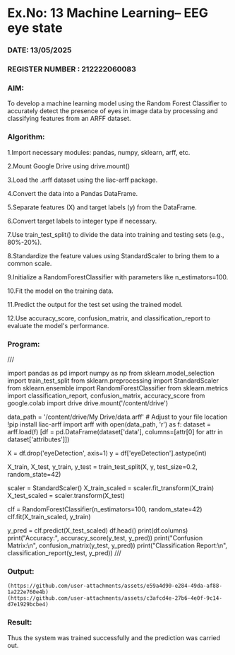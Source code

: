 # Ex.No: 13 Machine Learning– EEG eye state  
### DATE: 13/05/2025                                                                           
### REGISTER NUMBER : 212222060083
### AIM: 
  To develop a machine learning model using the Random Forest Classifier to accurately detect the presence of eyes in image data by processing and classifying features from an ARFF dataset.


###  Algorithm:

1.Import necessary modules: pandas, numpy, sklearn, arff, etc.

2.Mount Google Drive using drive.mount()

3.Load the .arff dataset using the liac-arff package.

4.Convert the data into a Pandas DataFrame.

5.Separate features (X) and target labels (y) from the DataFrame.

6.Convert target labels to integer type if necessary.

7.Use train_test_split() to divide the data into training and testing sets (e.g., 80%-20%).

8.Standardize the feature values using StandardScaler to bring them to a common scale.

9.Initialize a RandomForestClassifier with parameters like n_estimators=100.

10.Fit the model on the training data.

11.Predict the output for the test set using the trained model.

12.Use accuracy_score, confusion_matrix, and classification_report to evaluate the model's performance.

### Program:
///

  import pandas as pd
  import numpy as np
  from sklearn.model_selection import train_test_split
  from sklearn.preprocessing import StandardScaler
  from sklearn.ensemble import RandomForestClassifier
  from sklearn.metrics import classification_report, confusion_matrix, accuracy_score
  from google.colab import drive
  drive.mount('/content/drive')

  data_path = '/content/drive/My Drive/data.arff'  # Adjust to your file location
  !pip install liac-arff
  import arff
  with open(data_path, 'r') as f:
      dataset = arff.load(f)
  [df = pd.DataFrame(dataset['data'], columns=[attr[0] for attr in dataset['attributes']])

  X = df.drop('eyeDetection', axis=1)
  y = df['eyeDetection'].astype(int)

  X_train, X_test, y_train, y_test = train_test_split(X, y, test_size=0.2, random_state=42)

  scaler = StandardScaler()
  X_train_scaled = scaler.fit_transform(X_train)
  X_test_scaled = scaler.transform(X_test)

  clf = RandomForestClassifier(n_estimators=100, random_state=42)
  clf.fit(X_train_scaled, y_train)

  y_pred = clf.predict(X_test_scaled)
  df.head()
  print(df.columns)
  print("Accuracy:", accuracy_score(y_test, y_pred))
  print("Confusion Matrix:\n", confusion_matrix(y_test, y_pred))
  print("Classification Report:\n", classification_report(y_test, y_pred)) 
///

### Output:

    (https://github.com/user-attachments/assets/e59a4d90-e284-49da-af88-1a222e760e4b)
    (https://github.com/user-attachments/assets/c3afcd4e-27b6-4e0f-9c14-d7e1929bcbe4)

### Result:
Thus the system was trained successfully and the prediction was carried out.
